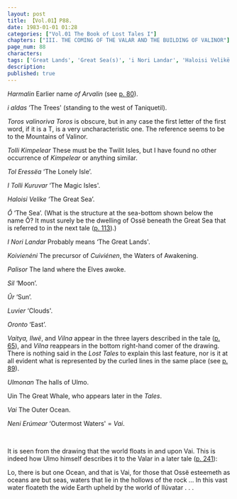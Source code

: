 ```yaml
---
layout: post
title: 【Vol.01】P88.
date: 1983-01-01 01:28
categories: ["Vol.01 The Book of Lost Tales I"]
chapters: ["III. THE COMING OF THE VALAR AND THE BUILDING OF VALINOR"]
page_num: 88
characters: 
tags: ['Great Lands', 'Great Sea(s)', 'i Nori Landar', 'Haloisi Velikë', 'Ilúvatar', 'Ilwë', 'Koivië-néni', 'Magic Isles', 'Lonely Island', 'Lonely Isle', 'I Tolli Kuruvar', 'Moon, The', 'Mountains of Valinor', 'Ossë', 'Palisor', 'Outermost Waters', 'Outer Ocean', 'Ship of the World', 'Sil', 'Sun, The', 'Tol Eressëa', 'Twilit Isles', 'Uin', 'Ulmo', 'Ulmonan', 'Ûr', 'Tolli Kimpelëar', 'Vai', 'Vaitya']
description: 
published: true
---
```


<I>Harmalin  </I> Earlier name <I>of Arvalin</I> (see [p. 80]({{site.baseurl}}/vol01-p80)).

<I>i aldas   </I> ‘The Trees' (standing to the west of Taniquetil).

<I>Toros valinoriva Toros</I> is obscure, but in any case the first letter of the first word, if it is a T, is a very uncharacteristic one. The reference seems to be to the Mountains of Valinor.

<I>Tolli Kimpelear</I> These must be the Twilit Isles, but I have found no other occurrence of <I>Kimpelear</I> or anything similar.

<I>Tol Eressëa </I> ‘The Lonely Isle’.

<I>I Tolli Kuruvar   </I> ‘The Magic Isles'.

<I>Haloisi Velike   </I> ‘The Great Sea’.

<I>Ô </I> ‘The Sea’. (What is the structure at the sea-bottom shown below the name Ô? It must surely be the dwelling of Ossë beneath the Great Sea that is referred to in the next tale ([p. 113]({{site.baseurl}}/vol01-p113)).)

<I>I Nori Landar  </I> Probably means ‘The Great Lands'.

<I>Koivienéni</I> The precursor of <I>Cuiviénen</I>, the Waters of Awakening.

<I>Palisor  </I> The land where the Elves awoke.

<I>Sil  </I> ‘Moon’.

<I>Ûr </I> ‘Sun’.

<I>Luvier  </I> ‘Clouds'.

<I>Oronto   </I> ‘East’.

<I>Vaitya, Ilwë</I>, and <I>Vilna</I> appear in the three layers described in the tale ([p. 65]({{site.baseurl}}/vol01-p65)), and <I>Vilna</I> reappears in the bottom right-hand comer of the drawing. There is nothing said in the <I>Lost Tales</I> to explain this last feature, nor is it at all evident what is represented by the curled lines in the same place (see [p. 89]({{site.baseurl}}/vol01-p89)).

<I>Ulmonan  </I> The halls of Ulmo.

Uin   The Great Whale, who appears later in the <I>Tales</I>.

<I>Vai  </I> The Outer Ocean.

<I>Neni Erúmear   </I> ‘Outermost Waters' = <I>Vai</I>.

<BR>

It is seen from the drawing that the world floats in and upon Vai. This is indeed how Ulmo himself describes it to the Valar in a later tale ([p. 241]({{site.baseurl}}/vol01-p241)):

Lo, there is but one Ocean, and that is Vai, for those that Ossë esteemeth as oceans are but seas, waters that lie in the hollows of the rock ... In this vast water floateth the wide Earth upheld by the world of Ilúvatar . . .

